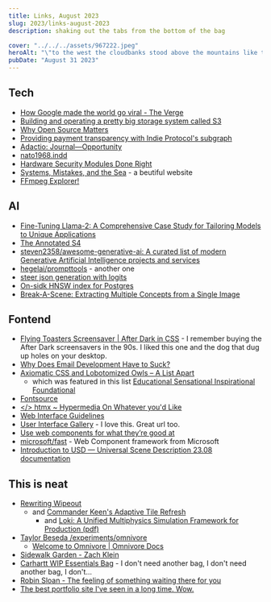 ```yaml
---
title: Links, August 2023
slug: 2023/links-august-2023
description: shaking out the tabs from the bottom of the bag

cover: "../../../assets/967222.jpeg"
heroAlt: "\"to the west the cloudbanks stood above the mountains like the dark warp of the very firmament and the star-sprent reaches of the galaxies hung in a vast aura above the riders' heads\" Cormac McCarthy × Stable Diffusion XL1.0"
pubDate: "August 31 2023"
---
```


## Tech
- [How Google made the world go viral - The Verge](https://www.theverge.com/23846048/google-search-memes-images-pagerank-altavista-seo-keywords?utm_source=substack&utm_medium=email)
- [Building and operating a pretty big storage system called S3](https://www.allthingsdistributed.com/2023/07/building-and-operating-a-pretty-big-storage-system.html)
- [Why Open Source Matters](https://redmonk.com/sogrady/2023/08/03/why-opensource-matters/)
- [Providing payment transparency with Indie Protocol's subgraph](https://indies.substack.com/p/providing-payment-transparency-with)
- [Adactio: Journal—Opportunity](https://adactio.com/journal/20363)
- [nato1968.indd](http://homepages.cs.ncl.ac.uk/brian.randell/NATO/nato1968.PDF)
- [Hardware Security Modules Done Right](https://loup-vaillant.fr/articles/hsm-done-right)
- [Systems, Mistakes, and the Sea](https://robinrendle.com/essays/systems-mistakes-and-the-sea/) - a beutiful website
- [FFmpeg Explorer!](https://ffmpeg.lav.io/)

## AI
- [Fine-Tuning Llama-2: A Comprehensive Case Study for Tailoring Models to Unique Applications](https://www.anyscale.com/blog/fine-tuning-llama-2-a-comprehensive-case-study-for-tailoring-models-to-unique-applications)
- [The Annotated S4](https://srush.github.io/annotated-s4/)
- [steven2358/awesome-generative-ai: A curated list of modern Generative Artificial Intelligence projects and services](https://github.com/steven2358/awesome-generative-ai)
- [hegelai/prompttools](https://github.com/hegelai/prompttools) - another one
- [steer json generation with logits](https://github.com/normal-computing/outlines/blob/main/outlines/models/hf_transformers.py#L263-L266)
- [On-sidk HNSW index for Postgres](https://neon.tech/blog/pg_embedding-on-disk-hnsw-index)
- [Break-A-Scene: Extracting Multiple Concepts from a Single Image](https://huggingface.co/papers/2305.16311)

## Fontend
- [Flying Toasters Screensaver | After Dark in CSS](https://www.bryanbraun.com/after-dark-css/all/flying-toasters.html) - I remember buying the After Dark screensavers in the 90s. I liked this one and the dog that dug up holes on your desktop.
- [Why Does Email Development Have to Suck?](https://dodov.dev/blog/why-does-email-development-have-to-suck)
- [Axiomatic CSS and Lobotomized Owls – A List Apart](https://alistapart.com/article/axiomatic-css-and-lobotomized-owls/)
  - which was featured in this list [Educational Sensational Inspirational Foundational](https://esif.dev/)
- [Fontsource](https://fontsource.org/)
- [</> htmx ~ Hypermedia On Whatever you'd Like](https://htmx.org/essays/hypermedia-on-whatever-youd-like/)
- [Web Interface Guidelines](https://github.com/raunofreiberg/interfaces)
- [User Interface Gallery](https://ui.gallery/) - I love this. Great url too.
- [Use web components for what they’re good at](https://nolanlawson.com/2023/08/23/use-web-components-for-what-theyre-good-at/)
- [microsoft/fast](https://github.com/Microsoft/fast) - Web Component framework from Microsoft
- [Introduction to USD — Universal Scene Description 23.08 documentation](https://openusd.org/release/intro.html)

## This is neat
- [Rewriting Wipeout](https://phoboslab.org/log/2023/08/rewriting-wipeout)
  - and [Commander Keen's Adaptive Tile Refresh](https://fabiensanglard.net/ega/)
    - and [Loki: A Unified Multiphysics Simulation Framework for Production (pdf)](http://alexey.stomakhin.com/research/siggraph2022_loki.pdf)
- [Taylor Beseda /experiments/omnivore](https://tbeseda.com/experiments/omnivore)
  - [Welcome to Omnivore | Omnivore Docs](https://docs.omnivore.app/)
- [Sidewalk Garden - Zach Klein](https://zachklein.com/Sidewalk+Garden)
- [Carhartt WIP Essentials Bag](https://us.carhartt-wip.com/products/essentials-bag-small-highland-1829) - I don't need another bag, I don't need another bag, I don't...
- [Robin Sloan - The feeling of something waiting there for you](https://www.robinsloan.com/newsletters/feeling-of-something-waiting-there-for-you/)
- [The best portfolio site I've seen in a long time. Wow.](https://rauno.me/craft)
